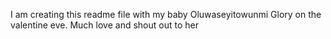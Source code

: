 I am creating this readme file with my baby Oluwaseyitowunmi Glory on the valentine eve. Much love and shout out to her
